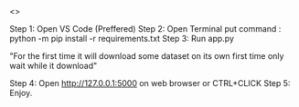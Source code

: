 <<README FIRST>>

Step 1: Open VS Code (Preffered) 
Step 2: Open Terminal put command : python -m pip install -r requirements.txt
Step 3: Run app.py

"For the first time it will download some dataset 
on its own first time only wait while it download"

Step 4: Open http://127.0.0.1:5000 on web browser or CTRL+CLICK
Step 5: Enjoy.